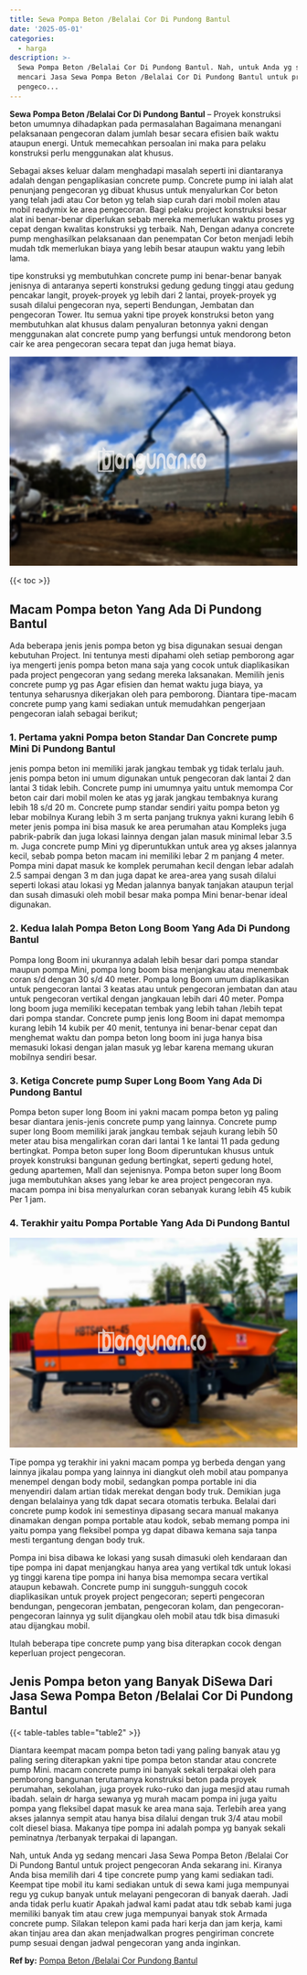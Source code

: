 ```yaml
---
title: Sewa Pompa Beton /Belalai Cor Di Pundong Bantul
date: '2025-05-01'
categories:
  - harga
description: >-
  Sewa Pompa Beton /Belalai Cor Di Pundong Bantul. Nah, untuk Anda yg sedang
  mencari Jasa Sewa Pompa Beton /Belalai Cor Di Pundong Bantul untuk project
  pengeco...
---
```


**Sewa Pompa Beton /Belalai Cor Di Pundong Bantul** – Proyek konstruksi beton umumnya dihadapkan pada permasalahan Bagaimana menangani pelaksanaan pengecoran dalam jumlah besar secara efisien baik waktu ataupun energi. Untuk memecahkan persoalan ini maka para pelaku konstruksi perlu menggunakan alat khusus.

Sebagai akses keluar dalam menghadapi masalah seperti ini diantaranya adalah dengan pengaplikasian concrete pump. Concrete pump ini ialah alat penunjang pengecoran yg dibuat khusus untuk menyalurkan Cor beton yang telah jadi atau Cor beton yg telah siap curah dari mobil molen atau mobil readymix ke area pengecoran. Bagi pelaku project konstruksi besar alat ini benar-benar diperlukan sebab mereka memerlukan waktu proses yg cepat dengan kwalitas konstruksi yg terbaik. Nah, Dengan adanya concrete pump menghasilkan pelaksanaan dan penempatan Cor beton menjadi lebih mudah tdk memerlukan biaya yang lebih besar ataupun waktu yang lebih lama.

tipe konstruksi yg membutuhkan concrete pump ini benar-benar banyak jenisnya di antaranya seperti konstruksi gedung gedung tinggi atau gedung pencakar langit, proyek-proyek yg lebih dari 2 lantai, proyek-proyek yg susah dilalui pengecoran nya, seperti Bendungan, Jembatan dan pengecoran Tower. Itu semua yakni tipe proyek konstruksi beton yang membutuhkan alat khusus dalam penyaluran betonnya yakni dengan menggunakan alat concrete pump yang berfungsi untuk mendorong beton cair ke area pengecoran secara tepat dan juga hemat biaya.

![Sewa Pompa Beton /Belalai Cor Di Pundong Bantul](/images/sewa-concrete-pump-10.png)

{{< toc >}}

## Macam Pompa beton Yang Ada Di Pundong Bantul

Ada beberapa jenis jenis pompa beton yg bisa digunakan sesuai dengan kebutuhan Project. Ini tentunya mesti dipahami oleh setiap pemborong agar iya mengerti jenis pompa beton mana saja yang cocok untuk diaplikasikan pada project pengecoran yang sedang mereka laksanakan. Memilih jenis concrete pump yg pas Agar efisien dan hemat waktu juga biaya, ya tentunya seharusnya dikerjakan oleh para pemborong. Diantara tipe-macam concrete pump yang kami sediakan untuk memudahkan pengerjaan pengecoran ialah sebagai berikut;

### 1\. Pertama yakni Pompa beton Standar Dan Concrete pump Mini Di Pundong Bantul

jenis pompa beton ini memiliki jarak jangkau tembak yg tidak terlalu jauh. jenis pompa beton ini umum digunakan untuk pengecoran dak lantai 2 dan lantai 3 tidak lebih. Concrete pump ini umumnya yaitu untuk memompa Cor beton cair dari mobil molen ke atas yg jarak jangkau tembaknya kurang lebih 18 s/d 20 m. Concrete pump standar sendiri yaitu pompa beton yg lebar mobilnya Kurang lebih 3 m serta panjang truknya yakni kurang lebih 6 meter jenis pompa ini bisa masuk ke area perumahan atau Kompleks juga pabrik-pabrik dan juga lokasi lainnya dengan jalan masuk minimal lebar 3.5 m. Juga concrete pump Mini yg diperuntukkan untuk area yg akses jalannya kecil, sebab pompa beton macam ini memiliki lebar 2 m panjang 4 meter. Pompa mini dapat masuk ke komplek perumahan kecil dengan lebar adalah 2.5 sampai dengan 3 m dan juga dapat ke area-area yang susah dilalui seperti lokasi atau lokasi yg Medan jalannya banyak tanjakan ataupun terjal dan susah dimasuki oleh mobil besar maka pompa Mini benar-benar ideal digunakan.

### 2\. Kedua Ialah Pompa Beton Long Boom Yang Ada Di Pundong Bantul

Pompa long Boom ini ukurannya adalah lebih besar dari pompa standar maupun pompa Mini, pompa long boom bisa menjangkau atau menembak coran s/d dengan 30 s/d 40 meter. Pompa long Boom umum diaplikasikan untuk pengecoran lantai 3 keatas atau untuk pengecoran jembatan dan atau untuk pengecoran vertikal dengan jangkauan lebih dari 40 meter. Pompa long boom juga memiliki kecepatan tembak yang lebih tahan /lebih tepat dari pompa standar. Concrete pump jenis long Boom ini dapat memompa kurang lebih 14 kubik per 40 menit, tentunya ini benar-benar cepat dan menghemat waktu dan pompa beton long boom ini juga hanya bisa memasuki lokasi dengan jalan masuk yg lebar karena memang ukuran mobilnya sendiri besar.

### 3\. Ketiga Concrete pump Super Long Boom Yang Ada Di Pundong Bantul

Pompa beton super long Boom ini yakni macam pompa beton yg paling besar diantara jenis-jenis concrete pump yang lainnya. Concrete pump super long Boom memiliki jarak jangkau tembak sejauh kurang lebih 50 meter atau bisa mengalirkan coran dari lantai 1 ke lantai 11 pada gedung bertingkat. Pompa beton super long Boom diperuntukan khusus untuk proyek konstruksi bangunan gedung bertingkat, seperti gedung hotel, gedung apartemen, Mall dan sejenisnya. Pompa beton super long Boom juga membutuhkan akses yang lebar ke area project pengecoran nya. macam pompa ini bisa menyalurkan coran sebanyak kurang lebih 45 kubik Per 1 jam.

### 4\. Terakhir yaitu Pompa Portable Yang Ada Di Pundong Bantul

![Sewa Pompa Beton /Belalai Cor Di Pundong Bantul](/images/sewa-concrete-pump-16.png)

Tipe pompa yg terakhir ini yakni macam pompa yg berbeda dengan yang lainnya jikalau pompa yang lainnya ini diangkut oleh mobil atau pompanya menempel dengan body mobil, sedangkan pompa portable ini dia menyendiri dalam artian tidak merekat dengan body truk. Demikian juga dengan belalainya yang tdk dapat secara otomatis terbuka. Belalai dari concrete pump kodok ini semestinya dipasang secara manual makanya dinamakan dengan pompa portable atau kodok, sebab memang pompa ini yaitu pompa yang fleksibel pompa yg dapat dibawa kemana saja tanpa mesti tergantung dengan body truk.

Pompa ini bisa dibawa ke lokasi yang susah dimasuki oleh kendaraan dan tipe pompa ini dapat menjangkau hanya area yang vertikal tdk untuk lokasi yg tinggi karena tipe pompa ini hanya bisa memompa secara vertikal ataupun kebawah. Concrete pump ini sungguh-sungguh cocok diaplikasikan untuk proyek project pengecoran; seperti pengecoran bendungan, pengecoran jembatan, pengecoran kolam, dan pengecoran-pengecoran lainnya yg sulit dijangkau oleh mobil atau tdk bisa dimasuki atau dijangkau mobil.

Itulah beberapa tipe concrete pump yang bisa diterapkan cocok dengan keperluan project pengecoran.

## Jenis Pompa beton yang Banyak DiSewa Dari Jasa Sewa Pompa Beton /Belalai Cor Di Pundong Bantul

{{< table-tables table="table2" >}}

Diantara keempat macam pompa beton tadi yang paling banyak atau yg paling sering diterapkan yakni tipe pompa beton standar atau concrete pump Mini. macam concrete pump ini banyak sekali terpakai oleh para pemborong bangunan terutamanya konstruksi beton pada proyek perumahan, sekolahan, juga proyek ruko-ruko dan juga mesjid atau rumah ibadah. selain dr harga sewanya yg murah macam pompa ini juga yaitu pompa yang fleksibel dapat masuk ke area mana saja. Terlebih area yang akses jalannya sempit atau hanya bisa dilalui dengan truk 3/4 atau mobil colt diesel biasa. Makanya tipe pompa ini adalah pompa yg banyak sekali peminatnya /terbanyak terpakai di lapangan.

Nah, untuk Anda yg sedang mencari Jasa Sewa Pompa Beton /Belalai Cor Di Pundong Bantul untuk project pengecoran Anda sekarang ini. Kiranya Anda bisa memilih dari 4 tipe concrete pump yang kami sediakan tadi. Keempat tipe mobil itu kami sediakan untuk di sewa kami juga mempunyai regu yg cukup banyak untuk melayani pengecoran di banyak daerah. Jadi anda tidak perlu kuatir Apakah jadwal kami padat atau tdk sebab kami juga memiliki banyak tim atau crew juga mempunyai banyak stok Armada concrete pump. Silakan telepon kami pada hari kerja dan jam kerja, kami akan tinjau area dan akan menjadwalkan progres pengiriman concrete pump sesuai dengan jadwal pengecoran yang anda inginkan.

**Ref by:** [Pompa Beton /Belalai Cor Pundong Bantul](https://id.wikipedia.org/wiki/Pompa)
